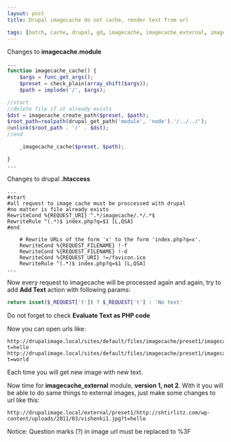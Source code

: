 ```yaml
---
layout: post
title: Drupal imagecache do not cache, render text from url

tags: [batch, cache, drupal, gd, imagecache, imagecache_external, imagemagick, processing, resize]
---
```


Changes to **imagecache.module**

```php
...
function imagecache_cache() {
    $args = func_get_args();
    $preset = check_plain(array_shift($args));
    $path = implode('/', $args);

//start
//delete file if it already exists
$dst = imagecache_create_path($preset, $path);
$root_path=realpath(drupal_get_path('module', 'node').'/../../');
@unlink($root_path . '/' . $dst);
//end

    _imagecache_cache($preset, $path);

}
...
```

Changes to drupal **.htaccess**

```
...
#start
#all request to image cache must be proccessed with drupal
#no matter is file already exists
RewriteCond %{REQUEST_URI} ^.*/imagecache/.*/.*$
RewriteRule ^(.*)$ index.php?q=$1 [L,QSA]
#end

    # Rewrite URLs of the form 'x' to the form 'index.php?q=x'.
    RewriteCond %{REQUEST_FILENAME} !-f
    RewriteCond %{REQUEST_FILENAME} !-d
    RewriteCond %{REQUEST_URI} !=/favicon.ico
    RewriteRule ^(.*)$ index.php?q=$1 [L,QSA]
...
```

Now every request to imagecache will be processed again and again, try to add **Add Text** action with following params:

```php
return isset($_REQUEST['t']) ? $_REQUEST['t'] : 'No text'
```

Do not forget to check **Evaluate Text as PHP code**

Now you can open urls like:

```
http://drupalimage.local/sites/default/files/imagecache/preset1/imagecache_sample.png?t=hello
http://drupalimage.local/sites/default/files/imagecache/preset1/imagecache_sample.png?t=world
```

Each time you will get new image with new text.

Now time for **imagecache_external** module, **version 1, not 2**. With it you will be able to do same things to external images, just make some changes to url like this:

```
http://drupalimage.local/external/preset1/http://shtirlitz.com/wp-content/uploads/2011/03/vishenki1.jpg?t=hello
```

Notice: Question marks (?) in image url must be replaced to %3F
